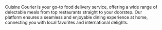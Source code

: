 Cuisine Courier is your go-to food delivery service, offering a wide range of delectable meals from top restaurants straight to your doorstep. Our platform ensures a seamless and enjoyable dining experience at home, connecting you with local favorites and international delights.
